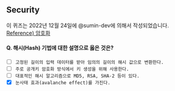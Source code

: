 ## Security

이 퀴즈는 2022년 12월 24일에 @sumin-dev에 의해서 작성되었습니다.  
[Reference) 암호화](https://github.com/monthly-cs/2022-12/blob/main/Security/2.%20%EC%95%94%ED%98%B8%ED%99%94.md)



#### Q. 해시(Hash) 기법에 대한 설명으로 옳은 것은?

- [ ] `고정된 길이의 입력 데이터를 받아 임의의 길이의 해시 값으로 변환한다.`
- [ ] `주로 공개키 암호화 방식에서 키 생성을 위해 사용한다.`
- [ ] `대표적인 해시 알고리즘으로 MD5, RSA, SHA-2 등이 있다.`
- [X] `눈사태 효과(avalanche effect)를 가진다.`
